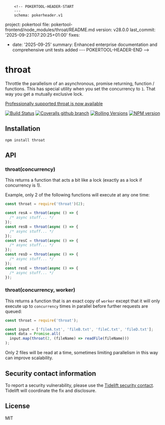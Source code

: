         <!-- POKERTOOL-HEADER-START
        ---
        schema: pokerheader.v1
project: pokertool
file: pokertool-frontend/node_modules/throat/README.md
version: v28.0.0
last_commit: '2025-09-23T07:20:25+01:00'
fixes:
- date: '2025-09-25'
  summary: Enhanced enterprise documentation and comprehensive unit tests added
        ---
        POKERTOOL-HEADER-END -->
# throat

Throttle the parallelism of an asynchronous, promise returning, function / functions. This has special utility when you set the concurrency to `1`. That way you get a mutually exclusive lock.

[Professionally supported throat is now available](https://tidelift.com/subscription/pkg/npm-throat?utm_source=npm-throat&utm_medium=referral&utm_campaign=readme)

[![Build Status](https://img.shields.io/github/actions/workflow/status/ForbesLindesay/throat/test.yml?branch=master&style=for-the-badge)](https://github.com/ForbesLindesay/throat/actions/workflows/test.yml?query=branch%3Amaster)
[![Coveralls github branch](https://img.shields.io/coveralls/github/ForbesLindesay/throat/master?color=brightgreen&style=for-the-badge)](https://coveralls.io/github/ForbesLindesay/throat)
[![Rolling Versions](https://img.shields.io/badge/Rolling%20Versions-Enabled-brightgreen?style=for-the-badge)](https://rollingversions.com/ForbesLindesay/throat)
[![NPM version](https://img.shields.io/npm/v/throat?style=for-the-badge)](https://www.npmjs.com/package/throat)

## Installation

    npm install throat

## API

### throat(concurrency)

This returns a function that acts a bit like a lock (exactly as a lock if concurrency is 1).

Example, only 2 of the following functions will execute at any one time:

```js
const throat = require('throat')(2);

const resA = throat(async () => {
  /* async stuff... */
});
const resB = throat(async () => {
  /* async stuff... */
});
const resC = throat(async () => {
  /* async stuff... */
});
const resD = throat(async () => {
  /* async stuff... */
});
const resE = throat(async () => {
  /* async stuff... */
});
```

### throat(concurrency, worker)

This returns a function that is an exact copy of `worker` except that it will only execute up to `concurrency` times in parallel before further requests are queued:

```js
const throat = require('throat');

const input = ['fileA.txt', 'fileB.txt', 'fileC.txt', 'fileD.txt'];
const data = Promise.all(
  input.map(throat(2, (fileName) => readFile(fileName)))
);
```

Only 2 files will be read at a time, sometimes limiting parallelism in this way can improve scalability.

## Security contact information

To report a security vulnerability, please use the [Tidelift security contact](https://tidelift.com/security). Tidelift will coordinate the fix and disclosure.

## License

MIT
